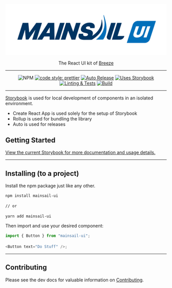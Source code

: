 <div align="center">
  <img
    src="src/assets/img/mainsail-ui.svg"
    alt="Mainsail UI Logo"
    width="550px"
    padding="40px"
  />
  <br />
  <p>The React UI kit of <a href="https://www.breezechms.com/">Breeze</a></p>
</div>

---

<div align="center">

![NPM](https://img.shields.io/npm/v/mainsail-ui?color=%23006fba)
[![code style: prettier](https://img.shields.io/badge/code_style-prettier-ff69b4.svg?style=flat-square)](https://github.com/prettier/prettier)
[![Auto Release](https://img.shields.io/badge/release-auto.svg?colorA=888888&colorB=9B065A&label=auto)](https://github.com/intuit/auto)
[![Uses Storybook](https://raw.githubusercontent.com/storybookjs/brand/master/badge/badge-storybook.svg)](https://storybook.js.org/)
[![Linting & Tests](https://github.com/BreezeChMS/mainsail-ui/actions/workflows/test.yml/badge.svg)](https://github.com/BreezeChMS/mainsail-ui/actions/workflows/test.yml)
[![Build](https://github.com/BreezeChMS/mainsail-ui/actions/workflows/mainsail-build.yml/badge.svg)](https://github.com/BreezeChMS/mainsail-ui/actions/workflows/mainsail-build.yml)
  
</div>

---

[Storybook](https://storybook.js.org/) is used for local development of components in an isolated environment.

-   Create React App is used solely for the setup of Storybook
-   Rollup is used for bundling the library
-   Auto is used for releases

## Getting Started

[View the current Storybook for more documentation and usage details.](https://mainsail-ui.com)

---

## Installing (to a project)

Install the npm package just like any other.

```
npm install mainsail-ui

// or

yarn add mainsail-ui
```

Then import and use your desired component:

```js
import { Button } from "mainsail-ui";

<Button text="Do Stuff" />;
```

---

## Contributing

Please see the dev docs for valuable information on [Contributing](https://mainsail-ui.com/?path=/story/react-developing-getting-started--page).
